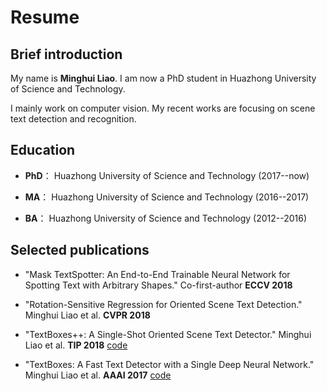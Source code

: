 # Resume
## Brief introduction
My name is **Minghui Liao**. I am now a PhD student in Huazhong University of Science and Technology. 

I mainly work on computer vision. My recent works are focusing on scene text detection and recognition.

## Education

- **PhD**： Huazhong University of Science and Technology (2017--now)    

- **MA**： Huazhong University of Science and Technology (2016--2017)    

- **BA**： Huazhong University of Science and Technology (2012--2016)

## Selected publications

- "Mask TextSpotter: An End-to-End Trainable Neural Network for Spotting Text with Arbitrary Shapes." Co-first-author **ECCV 2018** 

- "Rotation-Sensitive Regression for Oriented Scene Text Detection." Minghui Liao et al. **CVPR 2018** 

- "TextBoxes++: A Single-Shot Oriented Scene Text Detector." Minghui Liao et al. **TIP 2018** [code](https://github.com/MhLiao/TextBoxes_plusplus)

- "TextBoxes: A Fast Text Detector with a Single Deep Neural Network." Minghui Liao et al. **AAAI 2017** [code](https://github.com/MhLiao/TextBoxes)
